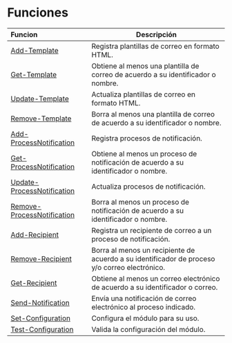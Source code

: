 # Funciones

| Funcion  | Descripción  |
|:---|---|
|[Add-Template](Functions\Add-Template.md)| Registra plantillas de correo en formato HTML.|
|[Get-Template](Get-Template.md)| Obtiene al menos una plantilla de correo de acuerdo a su identificador o nombre.|
|[Update-Template](Update-Template.md)| Actualiza plantillas de correo en formato HTML.|
|[Remove-Template](Remove-Template.md)| Borra al menos una plantilla de correo de acuerdo a su identificador o nombre.|
|[Add-ProcessNotification](Add-Process.md)| Registra procesos de notificación.|
|[Get-ProcessNotification](Get-Process.md)| Obtiene al menos un proceso de notificación de acuerdo a su identificador o nombre.|
|[Update-ProcessNotification](Update-Process.md)| Actualiza procesos de notificación.|
|[Remove-ProcessNotification](Remove-Process.md)| Borra al menos un proceso de notificación de acuerdo a su identificador o nombre.|
|[Add-Recipient](Add-Recipient.md)| Registra un recipiente de correo a un proceso de notificación.|
|[Remove-Recipient](Remove-Recipient.md)| Borra al menos un recipiente de acuerdo a su identificador de proceso y/o correo electrónico.|
|[Get-Recipient](Get-MailRecipient.md)| Obtiene al menos un correo electrónico de acuerdo a su identificador o correo.|
|[Send-Notification](Send-Notification.md)| Envía una notificación de correo electrónico al proceso indicado.|
|[Set-Configuration](Get-MailRecipient.md)| Configura el módulo para su uso.|
|[Test-Configuration](Send-Notification.md)| Valida la configuración del módulo.|


	
	
